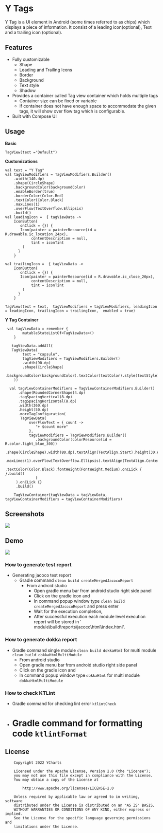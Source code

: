 # Y Tags

Y Tag is a UI element in Android (some times referred to as chips) which displays a piece of
information.
It consist of a leading icon(optional), Text and a trailing icon (optional).

## Features

- Fully customizable
  - Shape
  - Leading and Trailing Icons
  - Border
  - Background
  - Text style
  - Shadow
- Provides a container called Tag view container which holds multiple tags
  - Container size can be fixed or variable
  - If container does not have enough space to accommodate the given tags, it will show over flow
    tag which is configurable.
- Built with Compose UI

## Usage


**Basic**

```
TagView(text ="Default")
```

**Customizations**

```
val text = "Y Tag"
val tagViewModifiers = TagViewModifiers.Builder()
    .width(140.dp)
    .shape(CircleShape)
    .backgroundColor(backgroundColor)
    .enableBorder(true)
    .borderColor(Color.Red)
    .textColor(Color.Black)
    .maxLines(1)
    .overFlow(TextOverflow.Ellipsis)
    .build()
val leadingIcon =  { tagViewData ->
    IconButton(
       onClick = {}) {
       Icon(painter = painterResource(id = R.drawable.ic_location_24px),
            contentDescription = null,
            tint = iconTint
        )
      }
    }   
    
val trailingIcon =  { tagViewData ->
    IconButton(
       onClick = {}) {
       Icon(painter = painterResource(id = R.drawable.ic_close_20px),
            contentDescription = null,
            tint = iconTint
        )
      }
    }     
    
TagView(text = text,  tagViewModifiers = tagViewModifiers, leadingIcon = leadingIcon, trailingIcon = trailingIcon,  enabled = true)
```

**Y Tag Container**

```
 val tagViewData = remember {
        mutableStateListOf<TagViewData>()
    }
    
   tagViewData.addAll(   
   TagViewData(
        text = "capsule",
        tagViewModifiers = TagViewModifiers.Builder()
        .width(90.dp)
        .shape(CircleShape)
        .backgroundColor(backgroundColor).textColor(textColor).style(textStyle).build()
    ))
    
  val tagViewContainerModifiers = TagViewContainerModifiers.Builder()
      .shape(RoundedCornerShape(4.dp)
      .tagSpacingVertical(8.dp)
      .tagSpacingHorizontal(8.dp)
      .width(360.dp)
      .height(50.dp)
      .moreTagConfiguration(
       TagViewData(
           overFlowText = { count ->
              "+ $count more"
           },
           tagViewModifiers = TagViewModifiers.Builder()
              .backgroundColor(colorResource(id = R.color.light_blue_300))
               .shape(CircleShape).width(80.dp).textAlign(TextAlign.Start).height(30.dp)
               .maxLines(1).overFlow(TextOverflow.Ellipsis).textAlign(TextAlign.Center)
               .textColor(Color.Black).fontWeight(FontWeight.Medium).onCLick { }.build()
              )
     ).onCLick {}
     .build()
     
    TagViewContainer(tagViewData = tagViewData, tagViewContainerModifiers = tagViewContainerModifiers)  
```

## Screenshots

<img src="screenshots/Stepper_Screenshot_1.jpg"/>

## Demo

<img src="screenshots/y_tag_13_s.gif"/>

### How to generate test report

- Generating jacoco test report
  - Gradle command `clean build createMergedJacocoReport`
    - From android studio
      - Open gradle menu bar from android studio right side panel
      - Click on the gradle icon and
      - In command popup window type `clean build createMergedJacocoReport` and press enter
      - Wait for the execution completion,
      - After successful execution each module level execution report will be stored in '
        module\build\reports\jacoco\html\index.html'.

### How to generate dokka report

- Gradle command single module `clean build dokkaHtml` for multi
  module `clean build dokkaHtmlMultiModule`
  - From android studio
  - Open gradle menu bar from android studio right side panel
  - Click on the gradle icon and
  - In command popup window type `dokkaHtml` for multi module `dokkaHtmlMultiModule`

### How to check KTLint

- Gradle command for checking lint error `ktlintCheck`
- Gradle command for formatting code `ktlintFormat`
  =======

## License

```
    Copyright 2022 YCharts

    Licensed under the Apache License, Version 2.0 (the "License");
    you may not use this file except in compliance with the License.
    You may obtain a copy of the License at

        http://www.apache.org/licenses/LICENSE-2.0

    Unless required by applicable law or agreed to in writing, software
    distributed under the License is distributed on an "AS IS" BASIS,
    WITHOUT WARRANTIES OR CONDITIONS OF ANY KIND, either express or implied.
    See the License for the specific language governing permissions and
    limitations under the License.
```

